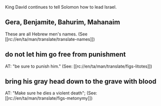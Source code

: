 King David continues to tell Solomon how to lead Israel.

## Gera, Benjamite, Bahurim, Mahanaim ##

These are all Hebrew men's names. (See [[rc://en/ta/man/translate/translate-names]])

## do not let him go free from punishment ##

AT: "be sure to punish him." (See: [[rc://en/ta/man/translate/figs-litotes]])

## bring his gray head down to the grave with blood ##

AT: "Make sure he dies a violent death"; (See: [[rc://en/ta/man/translate/figs-metonymy]])